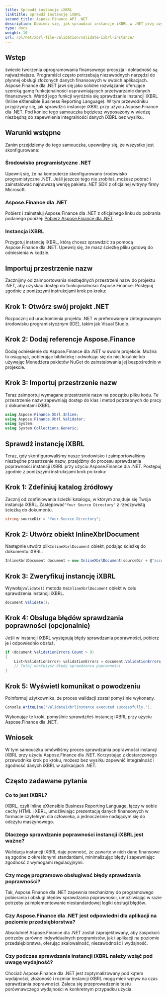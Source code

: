 ```yaml
---
title: Sprawdź instancję iXBRL
linktitle: Sprawdź instancję iXBRL
second_title: Aspose.Finance API .NET
description: Dowiedz się, jak sprawdzać instancje iXBRL w .NET przy użyciu Aspose.Finance. Zapewniaj integralność i zgodność danych bez wysiłku. #Aspose #Finanse #iXBRL
type: docs
weight: 10
url: /pl/net/xbrl-file-validation/validate-ixbrl-instance/
---
```

## Wstęp
świecie tworzenia oprogramowania finansowego precyzja i dokładność są najważniejsze. Programiści często potrzebują niezawodnych narzędzi do płynnej obsługi złożonych danych finansowych w swoich aplikacjach. Aspose.Finance dla .NET jawi się jako solidne rozwiązanie oferujące szeroką gamę funkcjonalności usprawniających przetwarzanie danych finansowych. Wśród jego funkcji wyróżnia się sprawdzanie instancji iXBRL (Inline eXtensible Business Reporting Language). W tym przewodniku przyjrzymy się, jak sprawdzić instancje iXBRL przy użyciu Aspose.Finance dla .NET. Pod koniec tego samouczka będziesz wyposażony w wiedzę niezbędną do zapewnienia integralności danych iXBRL bez wysiłku.
## Warunki wstępne
Zanim przejdziemy do tego samouczka, upewnijmy się, że wszystko jest skonfigurowane:
### Środowisko programistyczne .NET
Upewnij się, że na komputerze skonfigurowano środowisko programistyczne .NET. Jeśli jeszcze tego nie zrobiłeś, możesz pobrać i zainstalować najnowszą wersję pakietu .NET SDK z oficjalnej witryny firmy Microsoft.
### Aspose.Finance dla .NET
Pobierz i zainstaluj Aspose.Finance dla .NET z oficjalnego linku do pobrania podanego poniżej:
[Pobierz Aspose.Finance dla .NET](https://releases.aspose.com/finance/net/)
### Instancja iXBRL
Przygotuj instancję iXBRL, którą chcesz sprawdzić za pomocą Aspose.Finance dla .NET. Upewnij się, że masz ścieżkę pliku gotową do odniesienia w kodzie.
## Importuj przestrzenie nazw
Zacznijmy od zaimportowania niezbędnych przestrzeni nazw do projektu .NET, aby uzyskać dostęp do funkcjonalności Aspose.Finance. Postępuj zgodnie z poniższymi instrukcjami krok po kroku:
## Krok 1: Otwórz swój projekt .NET
Rozpocznij od uruchomienia projektu .NET w preferowanym zintegrowanym środowisku programistycznym (IDE), takim jak Visual Studio.
## Krok 2: Dodaj referencje Aspose.Finance
Dodaj odniesienie do Aspose.Finance dla .NET w swoim projekcie. Można to osiągnąć, pobierając bibliotekę i odwołując się do niej lokalnie lub używając Menedżera pakietów NuGet do zainstalowania jej bezpośrednio w projekcie.
## Krok 3: Importuj przestrzenie nazw
Teraz zaimportuj wymagane przestrzenie nazw na początku pliku kodu. Te przestrzenie nazw zapewniają dostęp do klas i metod potrzebnych do pracy z dokumentami iXBRL.
```csharp
using Aspose.Finance.Xbrl.Inline;
using Aspose.Finance.Xbrl.Validator;
using System;
using System.Collections.Generic;
```
## Sprawdź instancję iXBRL
Teraz, gdy skonfigurowaliśmy nasze środowisko i zaimportowaliśmy niezbędne przestrzenie nazw, przejdźmy do procesu sprawdzania poprawności instancji iXBRL przy użyciu Aspose.Finance dla .NET. Postępuj zgodnie z poniższymi instrukcjami krok po kroku:
## Krok 1: Zdefiniuj katalog źródłowy
 Zacznij od zdefiniowania ścieżki katalogu, w którym znajduje się Twoja instancja iXBRL. Zastępować`"Your Source Directory"` z rzeczywistą ścieżką do dokumentu.
```csharp
string sourceDir = "Your Source Directory";
```
## Krok 2: Utwórz obiekt InlineXbrlDocument
 Następnie utwórz plik`InlineXbrlDocument` obiekt, podając ścieżkę do dokumentu iXBRL.
```csharp
InlineXbrlDocument document = new InlineXbrlDocument(sourceDir + @"account_1.html");
```
## Krok 3: Zweryfikuj instancję iXBRL
 Wywołaj`Validate()` metoda na`InlineXbrlDocument` obiekt w celu sprawdzenia instancji iXBRL.
```csharp
document.Validate();
```
## Krok 4: Obsługa błędów sprawdzania poprawności (opcjonalnie)
Jeśli w instancji iXBRL występują błędy sprawdzania poprawności, pobierz je i odpowiednio obsłuż.
```csharp
if (document.ValidationErrors.Count > 0)
{
    List<ValidationError> validationErrors = document.ValidationErrors;
    // Tutaj obsłużysz błędy sprawdzania poprawności
}
```
## Krok 5: Wyświetl komunikat o powodzeniu
Poinformuj użytkownika, że proces walidacji został pomyślnie wykonany.
```csharp
Console.WriteLine("ValidateIxbrlInstance executed successfully.");
```
Wykonując te kroki, pomyślnie sprawdziłeś instancję iXBRL przy użyciu Aspose.Finance dla .NET.
## Wniosek
W tym samouczku omówiliśmy proces sprawdzania poprawności instancji iXBRL przy użyciu Aspose.Finance dla .NET. Korzystając z dostarczonego przewodnika krok po kroku, możesz bez wysiłku zapewnić integralność i zgodność danych iXBRL w aplikacjach .NET.
## Często zadawane pytania
### Co to jest iXBRL?
iXBRL, czyli Inline eXtensible Business Reporting Language, łączy w sobie cechy HTML i XBRL, umożliwiając prezentację danych finansowych w formacie czytelnym dla człowieka, a jednocześnie nadającym się do odczytu maszynowego.
### Dlaczego sprawdzanie poprawności instancji iXBRL jest ważne?
Walidacja instancji iXBRL daje pewność, że zawarte w nich dane finansowe są zgodne z określonymi standardami, minimalizując błędy i zapewniając zgodność z wymogami regulacyjnymi.
### Czy mogę programowo obsługiwać błędy sprawdzania poprawności?
Tak, Aspose.Finance dla .NET zapewnia mechanizmy do programowego pobierania i obsługi błędów sprawdzania poprawności, umożliwiając w razie potrzeby zaimplementowanie niestandardowej logiki obsługi błędów.
### Czy Aspose.Finance dla .NET jest odpowiedni dla aplikacji na poziomie przedsiębiorstwa?
Absolutnie! Aspose.Finance dla .NET został zaprojektowany, aby zaspokoić potrzeby zarówno indywidualnych programistów, jak i aplikacji na poziomie przedsiębiorstwa, oferując skalowalność, niezawodność i wydajność.
### Czy podczas sprawdzania instancji iXBRL należy wziąć pod uwagę wydajność?
Chociaż Aspose.Finance dla .NET jest zoptymalizowany pod kątem wydajności, złożoność i rozmiar instancji iXBRL mogą mieć wpływ na czas sprawdzania poprawności. Zaleca się przeprowadzenie testu porównawczego wydajności w konkretnym przypadku użycia.